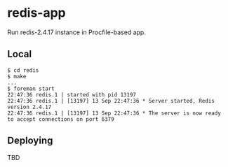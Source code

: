 # redis-app

Run redis-2.4.17 instance in Procfile-based app.

## Local

	$ cd redis
	$ make
	...	
	$ foreman start
	22:47:36 redis.1 | started with pid 13197
	22:47:36 redis.1 | [13197] 13 Sep 22:47:36 * Server started, Redis version 2.4.17
	22:47:36 redis.1 | [13197] 13 Sep 22:47:36 * The server is now ready to accept connections on port 6379

## Deploying

TBD
